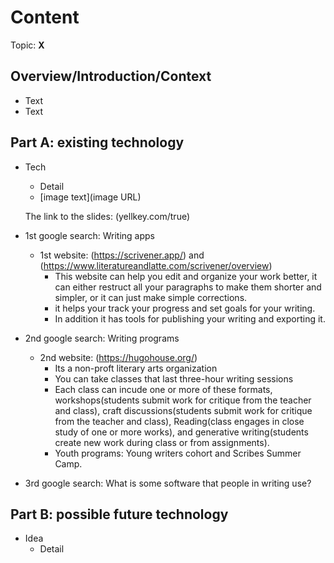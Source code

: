 # Content
Topic: **X**

## Overview/Introduction/Context
* Text
* Text

## Part A: existing technology
* Tech
  * Detail
  * [image text](image URL)
 
  The link to the slides:  (yellkey.com/true) 
  
 * 1st google search: Writing apps
   * 1st website: (https://scrivener.app/) and (https://www.literatureandlatte.com/scrivener/overview) 
     * This website can help you edit and organize your work better, it can either restruct all your paragraphs to make them shorter and simpler, or it can just make simple corrections.
     * it helps your track your progress and set goals for your writing.
     * In addition it has tools for publishing your writing and exporting it.
    
 * 2nd google search: Writing programs
   * 2nd website: (https://hugohouse.org/)
     * Its a non-proft literary arts organization
     * You can take classes that last three-hour writing sessions
     * Each class can incude one or more of these formats, workshops(students submit work for critique from the teacher and class), craft discussions(students submit work for critique from the teacher and class), Reading(class engages in close study of one or more works), and generative writing(students create new work during class or from assignments).
     * Youth programs: Young writers cohort and Scribes Summer Camp.
    
 * 3rd google search: What is some software that people in writing use?
  
    
## Part B: possible future technology
* Idea
  * Detail
